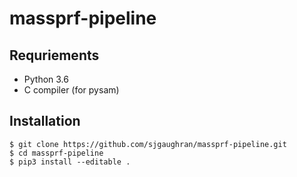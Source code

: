 # massprf-pipeline

## Requriements
- Python 3.6
- C compiler (for pysam)

## Installation
```
$ git clone https://github.com/sjgaughran/massprf-pipeline.git
$ cd massprf-pipeline
$ pip3 install --editable .

```